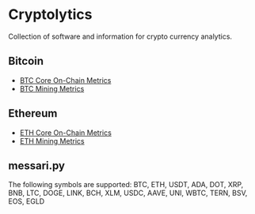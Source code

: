 # Cryptolytics
Collection of software and information for crypto currency analytics.

## Bitcoin 
- [BTC Core On-Chain Metrics](https://studio.glassnode.com/dashboards/btc-core-on-chain)
- [BTC Mining Metrics](https://studio.glassnode.com/dashboards/btc-miners)

## Ethereum
- [ETH Core On-Chain Metrics](https://studio.glassnode.com/dashboards/eth-core-on-chain)
- [ETH Mining Metrics](https://studio.glassnode.com/dashboards/eth-miners)

## messari.py 
The following symbols are supported: BTC, ETH, USDT, ADA, DOT, XRP, BNB, LTC, DOGE, LINK, BCH, XLM, USDC, AAVE, UNI, WBTC, TERN, BSV, EOS, EGLD
